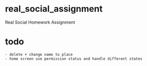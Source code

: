 # real_social_assignment

Real Social Homework Assignment

# todo
    - delete + change name to place
    - home screen use permission status and handle different states
